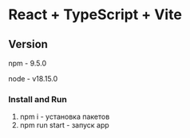 # React + TypeScript + Vite
## Version 

npm - 9.5.0

node - v18.15.0

### Install and Run

1. npm i - установка пакетов
2. npm run start - запуск app
